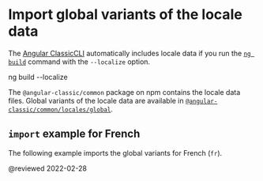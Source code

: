 # Import global variants of the locale data

The [Angular ClassicCLI][AioCliMain] automatically includes locale data if you run the [`ng build`][AioCliBuild] command with the `--localize` option.

<!--todo: replace with code-example -->

<code-example format="shell" language="shell">

ng build --localize

</code-example>

The `@angular-classic/common` package on npm contains the locale data files.
Global variants of the locale data are available in [`@angular-classic/common/locales/global`][UnpkgBrowseAngularCommonLocalesGlobal].

## `import` example for French

The following example imports the global variants for French \(`fr`\).

<code-example header="src/app/app.module.ts" path="i18n/doc-files/app.module.ts" region="global-locale"></code-example>

<!-- links -->

[AioCliMain]: cli "CLI Overview and Command Reference | Angular"
[AioCliBuild]: cli/build "ng build | CLI | Angular"

<!-- external links -->

[UnpkgBrowseAngularCommonLocalesGlobal]: https://unpkg.com/browse/@angular-classic/common/locales/global "@angular-classic/common/locales/global | Unpkg"

<!-- end links -->

@reviewed 2022-02-28
